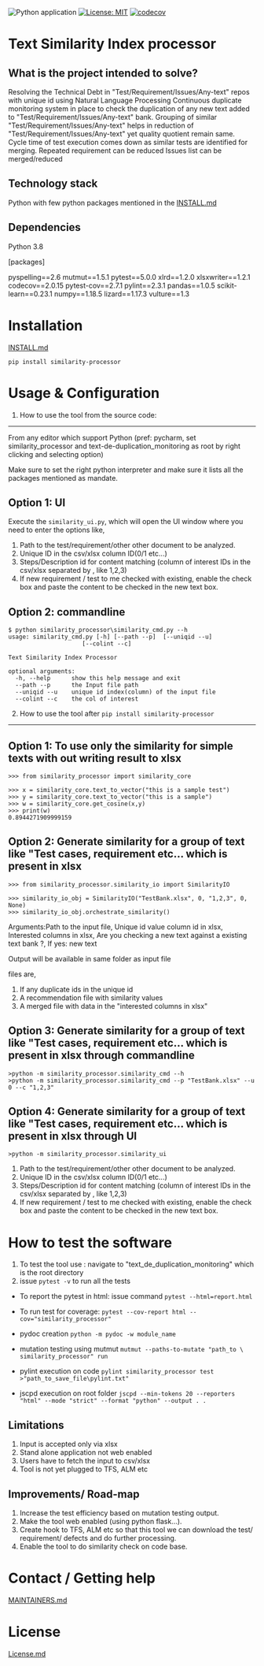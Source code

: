 ![Python application](https://github.com/philips-software/TextSimilarityProcessor/workflows/Python%20application/badge.svg)
[![License: MIT](https://img.shields.io/badge/License-MIT-yellow.svg)](https://opensource.org/licenses/MIT)
[![codecov](https://codecov.io/gh/philips-software/TextSimilarityProcessor/branch/master/graph/badge.svg)](https://codecov.io/gh/philips-software/TextSimilarityProcessor)


Text Similarity Index processor
====================
What is the project intended to solve?
--------
Resolving the Technical Debt in "Test/Requirement/Issues/Any-text" repos with unique id using Natural Language Processing Continuous 
duplicate monitoring system in place to check the duplication of any new text added to "Test/Requirement/Issues/Any-text" bank. 
Grouping of similar "Test/Requirement/Issues/Any-text" helps in reduction of "Test/Requirement/Issues/Any-text" yet quality quotient remain same.  
Cycle time of test execution comes down as similar tests are identified for merging. 
Repeated requirement can be reduced Issues list can be merged/reduced


Technology stack 
--------
Python with few python packages mentioned in the [INSTALL.md](INSTALL.md) 

Dependencies
--------
Python 3.8
 
[packages]

pyspelling==2.6
mutmut==1.5.1
pytest==5.0.0
xlrd==1.2.0
xlsxwriter==1.2.1
codecov==2.0.15
pytest-cov==2.7.1
pylint==2.3.1
pandas==1.0.5
scikit-learn==0.23.1
numpy==1.18.5
lizard==1.17.3
vulture==1.3

Installation
====================
[INSTALL.md](INSTALL.md) 

`pip install similarity-processor`

Usage & Configuration
====================
1. How to use the tool from the source code:
--------

From any editor which support Python (pref: pycharm, set similarity_processor and text-de-duplication_monitoring as
 root by
right clicking and selecting option)

Make sure to set the right python interpreter and make sure it lists all the packages mentioned as mandate.

Option 1: UI
--------
Execute the `similarity_ui.py`, which will open the UI window where you need to enter the options like,

1. Path to the test/requirement/other other document to be analyzed.
2. Unique ID in the csv/xlsx column ID(0/1 etc...)
3. Steps/Description id for content matching (column of interest IDs in the csv/xlsx separated by , like 1,2,3)
4. If new requirement / test to me checked with existing, enable the check box and paste the content to be checked in
the new text box.

Option 2: commandline
--------
```
$ python similarity_processor\similarity_cmd.py --h
usage: similarity_cmd.py [-h] [--path --p]  [--uniqid --u]
                     [--colint --c]

Text Similarity Index Processor

optional arguments:
  -h, --help      show this help message and exit
  --path --p      the Input file path
  --uniqid --u    unique id index(column) of the input file
  --colint --c    the col of interest
``` 


2. How to use the tool after `pip install similarity-processor`
-----------------------------------------------------------

Option 1: To use only the similarity for simple texts with out writing result to xlsx
------------------------------------
```
>>> from similarity_processor import similarity_core

>>> x = similarity_core.text_to_vector("this is a sample test")
>>> y = similarity_core.text_to_vector("this is a sample")
>>> w = similarity_core.get_cosine(x,y)
>>> print(w)
0.8944271909999159
```
Option 2: Generate similarity for a group of text
like "Test cases, requirement etc... which is present in xlsx
-------------------------------------------------------------
```
>>> from similarity_processor.similarity_io import SimilarityIO

>>> similarity_io_obj = SimilarityIO("TestBank.xlsx", 0, "1,2,3", 0, None)
>>> similarity_io_obj.orchestrate_similarity()
```
Arguments:Path to the input file, Unique id value column id in xlsx, Interested columns in xlsx, Are you checking a
 new text against a existing text bank ?, If yes: new text

Output will be available in same folder as input file

files are,
1. If any duplicate ids in the unique id
2. A recommendation file with similarity values
3. A merged file with data in the "interested columns in xlsx"

Option 3: Generate similarity for a group of text
like "Test cases, requirement etc... which is present in xlsx
through commandline
-------------------------------------------------------------
```
>python -m similarity_processor.similarity_cmd --h
>python -m similarity_processor.similarity_cmd --p "TestBank.xlsx" --u 0 --c "1,2,3"
```

Option 4: Generate similarity for a group of text
like "Test cases, requirement etc... which is present in xlsx
through UI
-------------------------------------------------------------
```
>python -m similarity_processor.similarity_ui
```
1. Path to the test/requirement/other other document to be analyzed.
2. Unique ID in the csv/xlsx column ID(0/1 etc...)
3. Steps/Description id for content matching (column of interest IDs in the csv/xlsx separated by , like 1,2,3)
4. If new requirement / test to me checked with existing, enable the check box and paste the content to be checked in
the new text box.

How to test the software
====================
1. To test the tool use : navigate to "text_de_duplication_monitoring" which is the root directory
2. issue `pytest -v` to run all the tests

- To report the pytest in html:
issue command `pytest --html=report.html`

- To run test for coverage:
`pytest --cov-report html --cov="similarity_processor"`

- pydoc creation 
`python -m pydoc -w module_name`

- mutation testing using mutmut
`mutmut --paths-to-mutate "path_to \ similarity_processor" run`

- pylint execution on code
`pylint similarity_processor test >"path_to_save_file\pylint.txt"`

- jscpd execution on root folder
`jscpd --min-tokens 20 --reporters "html" --mode "strict" --format "python" --output . .`

Limitations
--------
1. Input is accepted only via xlsx
2. Stand alone application not web enabled
3. Users have to fetch the input to csv/xlsx
4. Tool is not yet plugged to TFS, ALM etc


Improvements/ Road-map
--------
1. Increase the test efficiency based on mutation testing output.
2. Make the tool web enabled (using python flask...).
3. Create hook to TFS, ALM etc so that this tool we can download the test/ requirement/ defects
and do further processing.
4. Enable the tool to do similarity check on code base.


Contact / Getting help
====================
[MAINTAINERS.md](MAINTAINERS.md) 

License
====================
[License.md](LICENSE.md) 
